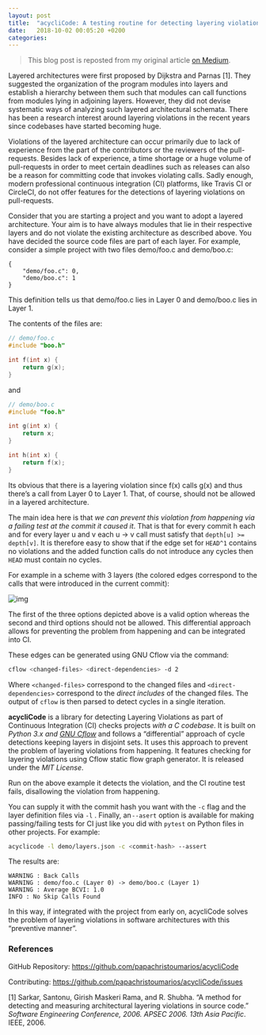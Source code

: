 ```yaml
---
layout: post
title:  "acycliCode: A testing routine for detecting layering violations"
date:   2018-10-02 00:05:20 +0200
categories:
---
```


> This blog post is reposted from my original article [on Medium](https://medium.com/@papachristoumarios/acyclicode-a-testing-routine-for-detecting-layering-violations-2fbb725a70e0).



Layered architectures were first proposed by Dijkstra and Parnas [1]. They suggested the organization of the program modules into layers and establish a hierarchy between them such that modules can call functions from modules lying in adjoining layers. However, they did not devise systematic ways of analyzing such layered architectural schemata. There has been a research interest around layering violations in the recent years since codebases have started becoming huge.

Violations of the layered architecture can occur primarily due to lack of experience from the part of the contributors or the reviewers of the pull-requests. Besides lack of experience, a time shortage or a huge volume of pull-requests in order to meet certain deadlines such as releases can also be a reason for committing code that invokes violating calls. Sadly enough, modern professional continuous integration (CI) platforms, like Travis CI or CircleCI, do not offer features for the detections of layering violations on pull-requests.

Consider that you are starting a project and you want to adopt a layered architecture. Your aim is to have always modules that lie in their respective layers and do not violate the existing architecture as described above. You have decided the source code files are part of each layer. For example, consider a simple project with two files demo/foo.c and demo/boo.c:

```
{
	"demo/foo.c": 0, 
	"demo/boo.c": 1
}
```

This definition tells us that demo/foo.c lies in Layer 0 and demo/boo.c lies in Layer 1.

The contents of the files are:

```c
// demo/foo.c
#include "boo.h"

int f(int x) {
	return g(x);
}
```



and

```C
// demo/boo.c
#include "foo.h"

int g(int x) {
	return x; 
}

int h(int x) {
	return f(x);  
}
```

Its obvious that there is a layering violation since f(x) calls g(x) and thus there’s a call from Layer 0 to Layer 1. That, of course, should not be allowed in a layered architecture.

The main idea here is that *we can prevent this violation from happening via a failing test at the commit it caused it*. That is that for every commit h each and for every layer u and v each u -> v call must satisfy that `depth[u] >= depth[v]`. It is therefore easy to show that if the edge set for `HEAD^1` contains no violations and the added function calls do not introduce any cycles then `HEAD` must contain no cycles.

For example in a scheme with 3 layers (the colored edges correspond to the calls that were introduced in the current commit):

![img](https://cdn-images-1.medium.com/max/880/0*WIpjEWhKA9L0NSiR.png)

The first of the three options depicted above is a valid option whereas the second and third options should not be allowed. This differential approach allows for preventing the problem from happening and can be integrated into CI.

These edges can be generated using GNU Cflow via the command:

```BASH
cflow <changed-files> <direct-dependencies> -d 2
```

Where `<changed-files>` correspond to the changed files and `<direct-dependencies>` correspond to the *direct includes* of the changed files. The output of `cflow` is then parsed to detect cycles in a single iteration.

**acycliCode** is a library for detecting Layering Violations as part of Continuous Integration (CI) checks projects *with a C codebase*. It is built on *Python 3.x and* [*GNU Cflow*](https://www.gnu.org/software/cflow/) and follows a “differential” approach of cycle detections keeping layers in disjoint sets. It uses this approach to prevent the problem of layering violations from happening. It features checking for layering violations using Cflow static flow graph generator. It is released under the *MIT License*.

Run on the above example it detects the violation, and the CI routine test fails, disallowing the violation from happening.

You can supply it with the commit hash you want with the `-c` flag and the layer definition files via `-l` . Finally, an `--asert` option is available for making passing/failing tests for CI just like you did with `pytest` on Python files in other projects. For example:

```bash
acyclicode -l demo/layers.json -c <commit-hash> --assert
```

The results are:

```
WARNING : Back Calls
WARNING : demo/foo.c (Layer 0) -> demo/boo.c (Layer 1)
WARNING : Average BCVI: 1.0
INFO : No Skip Calls Found
```

In this way, if integrated with the project from early on, acycliCode solves the problem of layering violations in software architectures with this “preventive manner”.

### References

GitHub Repository: <https://github.com/papachristoumarios/acycliCode>

Contributing: <https://github.com/papachristoumarios/acycliCode/issues>

[1] Sarkar, Santonu, Girish Maskeri Rama, and R. Shubha. “A method for detecting and measuring architectural layering violations in source code.” *Software Engineering Conference, 2006. APSEC 2006. 13th Asia Pacific*. IEEE, 2006.